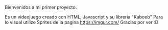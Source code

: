 Bienvenidos a mi primer proyecto.

Es un videojuego creado con HTML, Javascript y su libreria "Kaboob" 
Para lo visual utilize Sprites de la pagina https://imgur.com/
Gracias por ver :D
